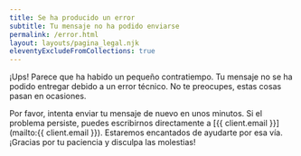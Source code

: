 ```yaml
---
title: Se ha producido un error
subtitle: Tu mensaje no ha podido enviarse
permalink: /error.html
layout: layouts/pagina_legal.njk
eleventyExcludeFromCollections: true
---
```


¡Ups! Parece que ha habido un pequeño contratiempo. Tu mensaje no se ha podido entregar debido a un error técnico. No te preocupes, estas cosas pasan en ocasiones.

Por favor, intenta enviar tu mensaje de nuevo en unos minutos. Si el problema persiste, puedes escribirnos directamente a [{{ client.email }}](mailto:{{ client.email }}). Estaremos encantados de ayudarte por esa vía. ¡Gracias por tu paciencia y disculpa las molestias!

